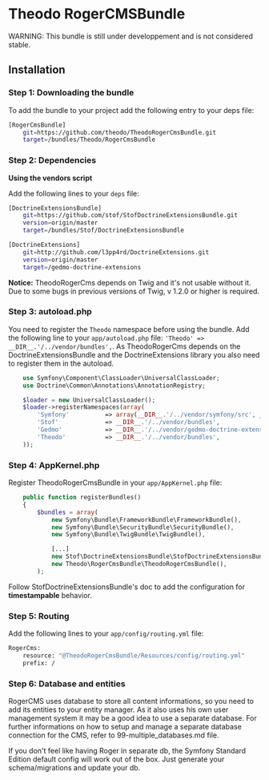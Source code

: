 Theodo RogerCMSBundle
=====================


WARNING: This bundle is still under developpement and is not considered stable.


## Installation


### Step 1: Downloading the bundle
To add the bundle to your project add the following entry to your deps file:

``` bash
[RogerCmsBundle]
    git=https://github.com/theodo/TheodoRogerCmsBundle.git
    target=/bundles/Theodo/RogerCmsBundle
```


### Step 2: Dependencies

**Using the vendors script**

Add the following lines to your `deps` file:

``` bash
[DoctrineExtensionsBundle]
    git=https://github.com/stof/StofDoctrineExtensionsBundle.git
    version=origin/master
    target=/bundles/Stof/DoctrineExtensionsBundle

[DoctrineExtensions]
    git=http://github.com/l3pp4rd/DoctrineExtensions.git
    version=origin/master
    target=/gedmo-doctrine-extensions
```

**Notice:**
TheodoRogerCms depends on Twig and it's not usable without it.
Due to some bugs in previous versions of Twig, v 1.2.0 or higher is required.

### Step 3: autoload.php

You need to register the `Theodo` namespace before using the bundle. Add the following line to your `app/autoload.php` file: `'Theodo' => __DIR__.'/../vendor/bundles',`.
As TheodoRogerCms depends on the DoctrineExtensionsBundle and the DoctrineExtensions library you also need to register them in the autoload.

``` php
    use Symfony\Component\ClassLoader\UniversalClassLoader;
    use Doctrine\Common\Annotations\AnnotationRegistry;

    $loader = new UniversalClassLoader();
    $loader->registerNamespaces(array(
        'Symfony'          => array(__DIR__.'/../vendor/symfony/src', __DIR__.'/../vendor/bundles'),
        'Stof'             => __DIR__.'/../vendor/bundles',
        'Gedmo'            => __DIR__.'/../vendor/gedmo-doctrine-extensions/lib',
        'Theodo'           => __DIR__.'/../vendor/bundles',
    ));
```

### Step 4: AppKernel.php

Register TheodoRogerCmsBundle in your `app/AppKernel.php` file:

``` php
    public function registerBundles()
    {
        $bundles = array(
            new Symfony\Bundle\FrameworkBundle\FrameworkBundle(),
            new Symfony\Bundle\SecurityBundle\SecurityBundle(),
            new Symfony\Bundle\TwigBundle\TwigBundle(),

            [...]
            new Stof\DoctrineExtensionsBundle\StofDoctrineExtensionsBundle(),
            new Theodo\RogerCmsBundle\TheodoRogerCmsBundle(),
        );
```

Follow StofDoctrineExtensionsBundle's doc to add the configuration for **timestampable** behavior.

### Step 5: Routing

Add the following lines to your `app/config/routing.yml` file:

``` bash
RogerCms:
    resource: "@TheodoRogerCmsBundle/Resources/config/routing.yml"
    prefix: /
```

### Step 6: Database and entities

RogerCMS uses database to store all content informations, so you need to add its
entities to your entity manager. As it also uses his own user management system
it may be a good idea to use a separate database. For further informations on
how to setup and manage a separate database connection for the CMS, refer to
99-multiple_databases.md file.

If you don't feel like having Roger in separate db, the Symfony Standard Edition
default config will work out of the box. Just generate your schema/migrations
and update your db.